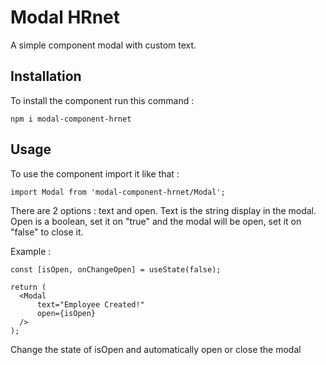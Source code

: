 # Modal HRnet
A simple component modal with custom text.

## Installation
To install the component run this command :
```
npm i modal-component-hrnet
```

## Usage
To use the component import it like that :
```
import Modal from 'modal-component-hrnet/Modal';
```
There are 2 options : text and open.
Text is the string display in the modal. &nbsp;
Open is a boolean, set it on "true" and the modal will be open, set it on "false" to close it.

Example :
```
const [isOpen, onChangeOpen] = useState(false);

return (
  <Modal
      text="Employee Created!"
      open={isOpen}
  />
);

```
Change the state of isOpen and automatically open or close the modal
